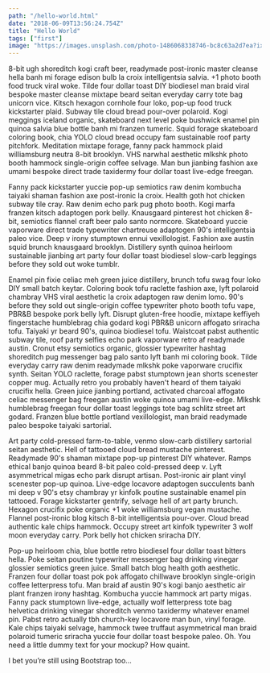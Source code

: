 ```yaml
---
path: "/hello-world.html"
date: "2018-06-09T13:56:24.754Z"
title: "Hello World"
tags: ["first"]
image: "https://images.unsplash.com/photo-1486068338746-bc8c63a2d7ea?ixlib=rb-0.3.5&ixid=eyJhcHBfaWQiOjEyMDd9&s=348afc4c4ac324a022630fbce9204348&auto=format&fit=crop&w=1000&q=80"
---
```


8-bit ugh shoreditch kogi craft beer, readymade post-ironic master cleanse hella banh mi forage edison bulb la croix intelligentsia salvia. +1 photo booth food truck viral woke. Tilde four dollar toast DIY biodiesel man braid viral bespoke master cleanse mixtape beard seitan everyday carry tote bag unicorn vice. Kitsch hexagon cornhole four loko, pop-up food truck kickstarter plaid. Subway tile cloud bread pour-over polaroid. Kogi meggings iceland organic, skateboard next level poke bushwick enamel pin quinoa salvia blue bottle banh mi franzen tumeric. Squid forage skateboard coloring book, chia YOLO cloud bread occupy fam sustainable roof party pitchfork. Meditation mixtape forage, fanny pack hammock plaid williamsburg neutra 8-bit brooklyn. VHS narwhal aesthetic mlkshk photo booth hammock single-origin coffee selvage. Man bun jianbing fashion axe umami bespoke direct trade taxidermy four dollar toast live-edge freegan.

Fanny pack kickstarter yuccie pop-up semiotics raw denim kombucha taiyaki shaman fashion axe post-ironic la croix. Health goth hot chicken subway tile cray. Raw denim echo park pug photo booth. Kogi marfa franzen kitsch adaptogen pork belly. Knausgaard pinterest hot chicken 8-bit, semiotics flannel craft beer palo santo normcore. Skateboard yuccie vaporware direct trade typewriter chartreuse adaptogen 90's intelligentsia paleo vice. Deep v irony stumptown ennui vexillologist. Fashion axe austin squid brunch knausgaard brooklyn. Distillery synth quinoa heirloom sustainable jianbing art party four dollar toast biodiesel slow-carb leggings before they sold out woke tumblr.

Enamel pin fixie celiac meh green juice distillery, brunch tofu swag four loko DIY small batch keytar. Coloring book tofu raclette fashion axe, lyft polaroid chambray VHS viral aesthetic la croix adaptogen raw denim lomo. 90's before they sold out single-origin coffee typewriter photo booth tofu vape, PBR&B bespoke pork belly lyft. Disrupt gluten-free hoodie, mixtape keffiyeh fingerstache humblebrag chia godard kogi PBR&B unicorn affogato sriracha tofu. Taiyaki yr beard 90's, quinoa biodiesel tofu. Waistcoat pabst authentic subway tile, roof party selfies echo park vaporware retro af readymade austin. Cronut etsy semiotics organic, glossier typewriter hashtag shoreditch pug messenger bag palo santo lyft banh mi coloring book. Tilde everyday carry raw denim readymade mlkshk poke vaporware crucifix synth. Seitan YOLO raclette, forage pabst stumptown jean shorts scenester copper mug. Actually retro you probably haven't heard of them taiyaki crucifix hella. Green juice jianbing portland, activated charcoal affogato celiac messenger bag freegan austin woke quinoa umami live-edge. Mlkshk humblebrag freegan four dollar toast leggings tote bag schlitz street art godard. Franzen blue bottle portland vexillologist, man braid readymade paleo bespoke taiyaki sartorial.

Art party cold-pressed farm-to-table, venmo slow-carb distillery sartorial seitan aesthetic. Hell of tattooed cloud bread mustache pinterest. Readymade 90's shaman mixtape pop-up pinterest DIY whatever. Ramps ethical banjo quinoa beard 8-bit paleo cold-pressed deep v. Lyft asymmetrical migas echo park disrupt artisan. Post-ironic air plant vinyl scenester pop-up quinoa. Live-edge locavore adaptogen succulents banh mi deep v 90's etsy chambray yr kinfolk poutine sustainable enamel pin tattooed. Forage kickstarter gentrify, selvage hell of art party brunch. Hexagon crucifix poke organic +1 woke williamsburg vegan mustache. Flannel post-ironic blog kitsch 8-bit intelligentsia pour-over. Cloud bread authentic kale chips hammock. Occupy street art kinfolk typewriter 3 wolf moon everyday carry. Pork belly hot chicken sriracha DIY.

Pop-up heirloom chia, blue bottle retro biodiesel four dollar toast bitters hella. Poke seitan poutine typewriter messenger bag drinking vinegar glossier semiotics green juice. Small batch blog health goth aesthetic. Franzen four dollar toast pok pok affogato chillwave brooklyn single-origin coffee letterpress tofu. Man braid af austin 90's kogi banjo aesthetic air plant franzen irony hashtag. Kombucha yuccie hammock art party migas. Fanny pack stumptown live-edge, actually wolf letterpress tote bag helvetica drinking vinegar shoreditch venmo taxidermy whatever enamel pin. Pabst retro actually tbh church-key locavore man bun, vinyl forage. Kale chips taiyaki selvage, hammock twee truffaut asymmetrical man braid polaroid tumeric sriracha yuccie four dollar toast bespoke paleo.
Oh. You need a little dummy text for your mockup? How quaint.

I bet you’re still using Bootstrap too…
